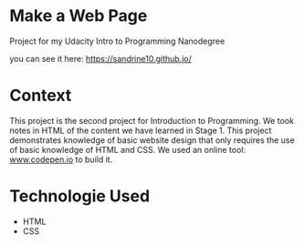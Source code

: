 # Make a Web Page
Project for my Udacity Intro to Programming Nanodegree

you can see it here: https://sandrine10.github.io/

# Context
This project is the second project for Introduction to Programming. We took notes in HTML of the content we have learned in Stage 1. This project demonstrates knowledge of basic website design that only requires the use of basic knowledge of HTML and CSS. We used an online tool: www.codepen.io to build it.

# Technologie Used
- HTML
- CSS

